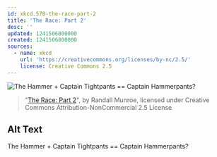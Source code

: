 ```yaml
---
id: xkcd.578-the-race-part-2
title: 'The Race: Part 2'
desc: ''
updated: 1241506800000
created: 1241506800000
sources:
  - name: xkcd
    url: 'https://creativecommons.org/licenses/by-nc/2.5/'
    license: Creative Commons 2.5
---
```

![The Hammer + Captain Tightpants == Captain Hammerpants?](https://imgs.xkcd.com/comics/the_race_part_2.png)
> "[The Race: Part 2](https://xkcd.com/578/)", by Randall Munroe, licensed under Creative Commons Attribution-NonCommercial 2.5 License

## Alt Text
The Hammer + Captain Tightpants == Captain Hammerpants?
